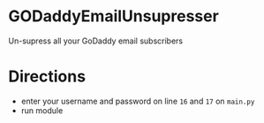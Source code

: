 # GODaddyEmailUnsupresser
Un-supress all your GoDaddy email subscribers



# Directions
* enter your username and password on line `16` and `17` on `main.py`
* run module
